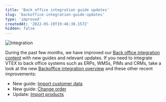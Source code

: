 ```yaml
---
title: 'Back office integration guide updates'
slug: 'backoffice-integration-guide-updates'
type: 'improved'
createdAt: '2022-05-19T19:46:38.157Z'
hidden: false
---
```


![Integration](https://img.shields.io/badge/-integration-brightgreen)

During the past few months, we have improved our [Back office integration content](https://developers.vtex.com/vtex-rest-api/docs/erp-integration-guide) with new guides and relevant updates. If you need to integrate VTEX to back office systems such as ERPs, WMSs, PIMs and CRMs, take a look at the new [Backoffice integration overview](https://developers.vtex.com/vtex-rest-api/docs/erp-integration-guide) and these other recent improvements:

- New guide: [Import customer data](https://developers.vtex.com/vtex-rest-api/docs/import-customer-data)
- New guide: [Change order](https://developers.vtex.com/vtex-rest-api/docs/change-order)
- Update: [Import products](https://developers.vtex.com/vtex-rest-api/docs/erp-integration-import-products)
